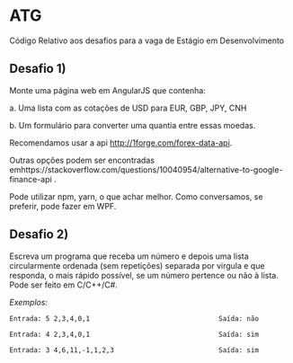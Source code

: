 # ATG
Código Relativo aos desafios para a vaga de Estágio em Desenvolvimento


## Desafio 1)

Monte uma página web em AngularJS que contenha:

a.       Uma lista com as cotações de USD para EUR, GBP, JPY, CNH 

b.      Um formulário para converter uma quantia entre essas moedas.

Recomendamos usar a api http://1forge.com/forex-data-api.

Outras opções podem ser encontradas emhttps://stackoverflow.com/questions/10040954/alternative-to-google-finance-api .

Pode utilizar npm, yarn, o que achar melhor. Como conversamos, se preferir, pode fazer em WPF.

 

## Desafio 2)

Escreva um programa que receba um número e depois uma lista circularmente ordenada (sem repetições) separada por virgula e que responda, o mais rápido possível, se um número pertence ou não à lista. Pode ser feito em C/C++/C#.

*Exemplos:*

```
Entrada: 5 2,3,4,0,1                                Saída: não

Entrada: 4 2,3,4,0,1                                Saída: sim

Entrada: 3 4,6,11,-1,1,2,3                          Saída: sim
```
